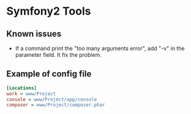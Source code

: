 Symfony2 Tools
============

Known issues
-------------

- If a command print the "too many arguments error", add "-v" in the parameter field. It fix the problem.

Example of config file
--------------------

```INI
[Locations]
work = www/Project
console = www/Project/app/console
composer = www/Project/composer.phar
```